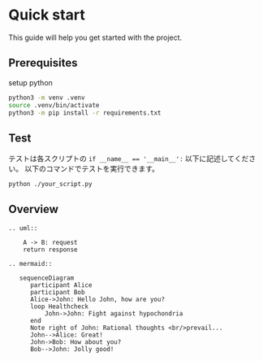 # Quick start

This guide will help you get started with the project.

## Prerequisites

setup python

```sh
python3 -m venv .venv
source .venv/bin/activate
python3 -m pip install -r requirements.txt
```

## Test

テストは各スクリプトの `if __name__ == '__main__':` 以下に記述してください。
以下のコマンドでテストを実行できます。

```sh
python ./your_script.py
```

## Overview

```{eval-rst}
.. uml::

    A -> B: request
    return response
```

```{eval-rst}
.. mermaid::

   sequenceDiagram
      participant Alice
      participant Bob
      Alice->John: Hello John, how are you?
      loop Healthcheck
          John->John: Fight against hypochondria
      end
      Note right of John: Rational thoughts <br/>prevail...
      John-->Alice: Great!
      John->Bob: How about you?
      Bob-->John: Jolly good!
```
